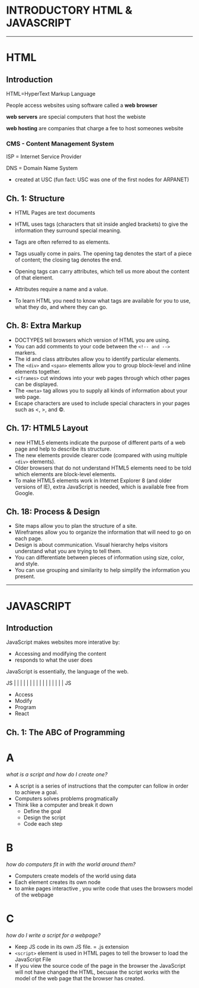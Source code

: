 # INTRODUCTORY HTML & JAVASCRIPT
---
# HTML
## Introduction
HTML=HyperText Markup Language

People access websites using software called a **web browser**

**web servers** are special computers that host the webiste

**web hosting** are companies that charge a fee to host someones website

### CMS - Content Management System

ISP = Internet Service Provider

DNS = Domain Name System
- created at USC (fun fact: USC was one of the first nodes for ARPANET)



## Ch. 1: Structure
* HTML Pages are text documents

* HTML uses tags (characters that sit inside angled
brackets) to give the information they surround special
meaning.
* Tags are often referred to as elements.
* Tags usually come in pairs. The opening tag denotes
the start of a piece of content; the closing tag denotes
the end.
* Opening tags can carry attributes, which tell us more
about the content of that element.
* Attributes require a name and a value.
* To learn HTML you need to know what tags are
available for you to use, what they do, and where they
can go.

## Ch. 8: Extra Markup

* DOCTYPES tell browsers which version of HTML you
are using.
* You can add comments to your code between the
`<!-- and -->` markers.
* The id and class attributes allow you to identify
particular elements.
* The `<div>` and `<span>` elements allow you to group
block-level and inline elements together.
* `<iframes>` cut windows into your web pages through
which other pages can be displayed.
* The `<meta>` tag allows you to supply all kinds of
information about your web page.
* Escape characters are used to include special
characters in your pages such as <, >, and ©.

## Ch. 17: HTML5 Layout

* new HTML5 elements indicate the purpose of
different parts of a web page and help to describe
its structure.
* The new elements provide clearer code (compared
with using multiple `<div>` elements).
* Older browsers that do not understand HTML5
elements need to be told which elements are
block-level elements.
* To make HTML5 elements work in Internet Explorer 8
(and older versions of IE), extra JavaScript is needed,
which is available free from Google.

## Ch. 18: Process & Design

* Site maps allow you to plan the structure of a site.
* Wireframes allow you to organize the information that
will need to go on each page.
* Design is about communication. Visual hierarchy helps
visitors understand what you are trying to tell them.
* You can differentiate between pieces of information
using size, color, and style.
* You can use grouping and similarity to help simplify
the information you present.


_____

# JAVASCRIPT
## Introduction
JavaScript makes websites more interative by:
- Accessing and modifying the content 
- responds to what the user does

JavaScript is essentially, the language of the web.

JS | | | | | | | | | | | | | | | | JS
- Access 
- Modify
- Program
- React

## Ch. 1: The ABC of Programming

# A
*what is a script and how do I create one?*
- A script is a series of instructions that the computer can follow in order to achieve a goal.
- Computers solves problems progmatically
- Think like a computer and break it down
  - Define the goal
  - Design the script
  - Code each step
# B
*how do computers fit in with the world around them?*
- Computers create models of the world using data
- Each element creates its own node
- to amke pages interactive , you write code that uses the browsers model of the webpage
# C
*how do I write a script for a webpage?*
- Keep JS code in its own JS file. = .js extension
- `<script>` element is used in HTML pages to tell the browser to load the JavaScript File
- If you view the source code of the page in the browser the JavaScript will not have changed the HTML, becuase the script works with the model of the web page that the browser has created.